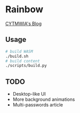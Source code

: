 # Rainbow

[CYTMWIA's Blog](https://cytmwia.github.io/)  

## Usage

```bash
# build WASM
./build.sh
# build content
./scripts/build.py
```

## TODO

- Desktop-like UI
- More background animations
- Multi-passwords article
